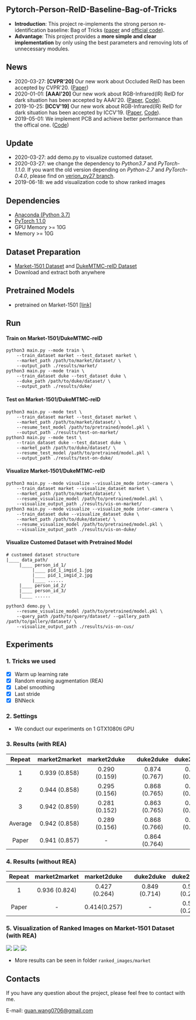 ## Pytorch-Person-ReID-Baseline-Bag-of-Tricks
* **Introduction**: This project re-implements the strong person re-identification baseline: Bag of Tricks ([paper](https://arxiv.org/abs/1903.07071) and [official code](https://github.com/michuanhaohao/reid-strong-baseline)).
* **Advantage**: This project provides a **more simple and clear implementation** by only using the best parameters and removing lots of unnecessary modules.
[](2.1-bot)

## News
* 2020-03-27: **[CVPR'20]** Our new work about Occluded ReID has been accepted by CVPR'20. ([Paper](https://arxiv.org/abs/2003.08177))
* 2020-01-01: **[AAAI'20]** Our new work about RGB-Infrared(IR) ReID for dark situation has been accepted by AAAI'20. ([Paper](https://arxiv.org/pdf/2002.04114.pdf), [Code](https://github.com/wangguanan/JSIA-ReID)).
* 2019-10-25: **[ICCV'19]** Our new work about RGB-Infrared(IR) ReID for dark situation has been accepted by ICCV'19. ([Paper](http://openaccess.thecvf.com/content_ICCV_2019/papers/Wang_RGB-Infrared_Cross-Modality_Person_Re-Identification_via_Joint_Pixel_and_Feature_Alignment_ICCV_2019_paper.pdf), [Code](https://github.com/wangguanan/AlignGAN)).
* 2019-05-01: We implement PCB and achieve better performance than the offical one. ([Code](https://github.com/wangguanan/Pytorch-Person-ReID-Baseline-PCB-Beyond-Part-Models))

## Update
* 2020-03-27: add demo.py to visualize customed dataset.
* 2020-03-27: we change the dependency to _Python3.7_ and _PyTorch-1.1.0._ If you want the old version depending on _Python-2.7_ and _PyTorch-0.4.0_, please find on [verion_py27 branch](https://github.com/wangguanan/Pytorch-Person-REID-Baseline-Bag-of-Tricks/tree/version_py2.7).
* 2019-06-18: we add visualization code to show ranked images 

## Dependencies
* [Anaconda (Python 3.7)](https://www.anaconda.com/download/)
* [PyTorch 1.1.0](http://pytorch.org/)
* GPU Memory >= 10G
* Memory >= 10G

## Dataset Preparation
* [Market-1501 Dataset](https://jingdongwang2017.github.io/Projects/ReID/Datasets/Market-1501.html) and [DukeMTMC-reID Dataset](https://github.com/layumi/DukeMTMC-reID_evaluation)
* Download and extract both anywhere

## Pretrained Models
* pretrained on Market-1501 [[link]](https://drive.google.com/open?id=1UEginjwTwNDonO9Sl9DD9R0bYpiSRFu3)

## Run
#### Train on Market-1501/DukeMTMC-reID
```
python3 main.py --mode train \
    --train_dataset market --test_dataset market \
    --market_path /path/to/market/dataset/ \
    --output_path ./results/market/ 
python3 main.py --mode train \
    --train_dataset duke --test_dataset duke \
    --duke_path /path/to/duke/dataset/ \
    --output_path ./results/duke/
```

#### Test on Market-1501/DukeMTMC-reID
```
python3 main.py --mode test \
    --train_dataset market --test_dataset market \
    --market_path /path/to/market/dataset/ \
    --resume_test_model /path/to/pretrained/model.pkl \ 
    --output_path ./results/test-on-market/
python3 main.py --mode test \
    --train_dataset duke --test_dataset duke \
    --market_path /path/to/duke/dataset/ \
    --resume_test_model /path/to/pretrained/model.pkl \ 
    --output_path ./results/test-on-duke/
```

#### Visualize Market-1501/DukeMTMC-reID
```
python3 main.py --mode visualize --visualize_mode inter-camera \
    --train_dataset market --visualize_dataset market \
    --market_path /path/to/market/dataset/ \
    --resume_visualize_model /path/to/pretrained/model.pkl \ 
    --visualize_output_path ./results/vis-on-market/ 
python3 main.py --mode visualize --visualize_mode inter-camera \
    --train_dataset duke --visualize_dataset duke \
    --market_path /path/to/duke/dataset/ \
    --resume_visualize_model /path/to/pretrained/model.pkl \ 
    --visualize_output_path ./results/vis-on-duke/ 
```

#### Visualize Customed Dataset with Pretrained Model

```
# customed dataset structure
|____ data_path/
     |____ person_id_1/
          |____ pid_1_imgid_1.jpg
          |____ pid_1_imgid_2.jpg
          |____ ......
     |____ person_id_2/
     |____ person_id_3/
     |____ ......
```
```
python3 demo.py \
    --resume_visualize_model /path/to/pretrained/model.pkl \
    --query_path /path/to/query/dataset/ --gallery_path /path/to/gallery/dataset/ \
    --visualize_output_path ./results/vis-on-cus/
```

## Experiments

### 1. Tricks we used
* [x] Warm up learning rate
* [x] Random erasing augmentation (REA)
* [x] Label smoothing
* [x] Last stride
* [x] BNNeck

### 2. Settings
* We conduct our experiments on 1 GTX1080ti GPU

### 3. Results (with REA)

| Repeat | market2market | market2duke | | duke2duke |  duke2market |
| :---:                             | :---: | :---: | - |:---: | :---: |
| 1 | 0.939 (0.858) | 0.290 (0.159) | | 0.874 (0.767) | 0.486 (0.210) | 
| 2 | 0.944 (0.858) | 0.295 (0.156) | | 0.868 (0.765) | 0.492 (0.223) |
| 3 | 0.942 (0.859) | 0.281 (0.152) | | 0.863 (0.765) | 0.485 (0.221) |
| Average | 0.942 (0.858) | 0.289 (0.156) | | 0.868 (0.766) | 0.488 (0.218) |
| Paper | 0.941 (0.857) | - | | 0.864 (0.764) |

### 4. Results (without REA)
| Repeat | market2market | market2duke | | duke2duke |  duke2market |
| :---:                             | :---: | :---: | - |:---: | :---: |
| 1 | 0.936 (0.824) | 0.427 (0.264) | | 0.849 (0.714) | 0.556 (0.269) |
| Paper | - | 0.414(0.257) | | - | 0.543 (0.255) |  

### 5. Visualization of Ranked Images on Market-1501 Dataset (with REA)
![](https://github.com/wangguanan/Pytorch-Person-REID-Baseline-Bag-of-Tricks/blob/master/ranked_images/market/1351_c6s3_064142_00.jpg?raw=true)
![](https://github.com/wangguanan/Pytorch-Person-REID-Baseline-Bag-of-Tricks/blob/master/ranked_images/market/1354_c5s3_040965_00.jpg?raw=true)
![](https://github.com/wangguanan/Pytorch-Person-REID-Baseline-Bag-of-Tricks/blob/master/ranked_images/market/1357_c5s3_094087_00.jpg?raw=true)
* More results can be seen in folder ```ranked_images/market```


## Contacts
If you have any question about the project, please feel free to contact with me.

E-mail: guan.wang0706@gmail.com
